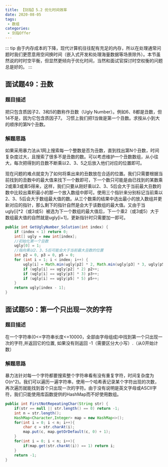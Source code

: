 ```yaml
---
title: 【剑指】5.2 优化时间效率
date: 2020-08-05
tags: 
 - 数组
categories:
 - 剑指Offer
---
```

::: tip
由于内存成本的下降，现代计算机往往配有充足的内存，所以在处理通常问题时我们更愿意用空间换时间（嵌入式开发和处理海量数据等场景除外）。本节虽然说的时时空平衡，但显然更倾向于优化时间，当然和面试官探讨时空权衡的问题总是好的。
:::
<!-- more -->

## 面试题49：丑数
### 题目描述
把只包含质因子2、3和5的数称作丑数（Ugly Number）。例如6、8都是丑数，但14不是，因为它包含质因子7。 习惯上我们把1当做是第一个丑数。求按从小到大的顺序的第N个丑数。

### 解题思路
如果采用暴力法从1网上搜索每一个整数是否为丑数，直到找出第N个丑数，时间复杂度过大，且搜索了很多不是丑数的数。可以考虑维护一个丑数数组，从小往大，每次把得到的丑数不断乘以2、3、5之后放入他们对应的位置即可。

现在问题的难点就变为了如何将乘出来的丑数放在合适的位置。我们只需要根据当前找到的丑数中的最大值来找下一个数即可，下一个数只可能是由已找到的某数乘2或乘3或乘5得来，这样，我们只要从刚好乘以2、3、5后会大于当前最大丑数的数中比较出乘积最小的那一个放入数组中即可。使用三个指针来分别标记当前乘以2、3、5后会大于数组最大值的数。从三个数乘的结果中选出最小的放入数组并更新对应的指针，那么剩下的指针自然是会大于该数组的最大值。又由于当ugly[i]*2（或3或5）被选为下一个数组的最大值后，下一个乘2（或3或5）大于数组最大值的自然就是ugly[i+1]，更新指针时只需要加一即可。
```java
public int GetUglyNumber_Solution(int index) {
    if (index < 1) return 0;
    int[] ugly = new int[index];
    //初始化第一个丑数
    ugly[0] = 1;
    //指向乘以2、3、5后可能会大于当前最大丑数的位置
    int p2 = 0, p3 = 0, p5 = 0;
    for (int i = 1; i < index; i++) {
        ugly[i] = Math.min(ugly[p2] * 2, Math.min(ugly[p3] * 3, ugly[p5] * 5));
        if (ugly[i] == ugly[p2] * 2) p2++;
        if (ugly[i] == ugly[p3] * 3) p3++;
        if (ugly[i] == ugly[p5] * 5) p5++;
    }
    return ugly[index - 1];
}
```

## 面试题50：第一个只出现一次的字符
### 题目描述
在一个字符串(0<=字符串长度<=10000，全部由字母组成)中找到第一个只出现一次的字符,并返回它的位置, 如果没有则返回 -1（需要区分大小写）.（从0开始计数）

### 解题思路
暴力法针对每一个字符都要搜索整个字符串看有没有重复字符，时间复杂度为O(n^2)。我们可以遍历一遍字符串，使用一个哈希表记录某个字符出现的次数，再次遍历就能找到首个只出现一次的字符。由于没有说明是英文字母或ASCII字符，我们只能使用库函数提供的HashMap而不好使用数组。
```java
public int FirstNotRepeatingChar(String str) {
    if(str == null || str.length() == 0) return -1;
    int n = str.length();
    HashMap<Character,Integer> map = new HashMap<>();
    for(int i = 0; i < n; i++){
        char c = str.charAt(i);
        map.put(c, map.getOrDefault(c, 0) + 1);
    }
    for(int i = 0; i < n; i++){
        if(map.get(str.charAt(i)) == 1) return i;
    }
    return -1;
}
```
